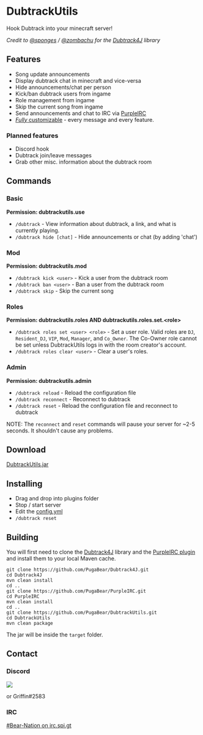 # DubtrackUtils
Hook Dubtrack into your minecraft server!

*Credit to [@sponges](https://github.com/sponges) / [@zombachu](https://github.com/zombachu) for the [Dubtrack4J](https://github.com/PugaBear/Dubtrack4J) library*

## Features
- Song update announcements
- Display dubtrack chat in minecraft and vice-versa
- Hide announcements/chat per person
- Kick/ban dubtrack users from ingame
- Role management from ingame
- Skip the current song from ingame
- Send announcements and chat to IRC via [PurpleIRC](https://www.spigotmc.org/resources/purpleirc.2836/)
- [*Fully* customizable](https://github.com/PugaBear/DubtrackUtils/blob/master/src/main/resources/config.yml) - every message and every feature.

### Planned features
- Discord hook
- Dubtrack join/leave messages
- Grab other misc. information about the dubtrack room

## Commands
### Basic
**Permission: dubtrackutils.use**
- `/dubtrack` - View information about dubtrack, a link, and what is currently playing. 
- `/dubtrack hide [chat]` - Hide announcements or chat (by adding 'chat') 
### Mod
**Permission: dubtrackutils.mod**
- `/dubtrack kick <user>` - Kick a user from the dubtrack room
- `/dubtrack ban <user>` - Ban a user from the dubtrack room <!-- - `/dubtrack unban <user>` - Unban a user from the dubtrack room -->
- `/dubtrack skip` - Skip the current song
### Roles
**Permission: dubtrackutils.roles AND dubtrackutils.roles.set.\<role\>**
- `/dubtrack roles set <user> <role>` - Set a user role. Valid roles are `DJ`, `Resident_DJ`, `VIP`, `Mod`, `Manager`, and `Co_Owner`. The Co-Owner role cannot be set unless DubtrackUtils logs in with the room creator's account.
- `/dubtrack roles clear <user>` - Clear a user's roles.
### Admin
**Permission: dubtrackutils.admin**
- `/dubtrack reload` - Reload the configuration file 
- `/dubtrack reconnect` - Reconnect to dubtrack 
- `/dubtrack reset` - Reload the configuration file and reconnect to dubtrack 

NOTE: The `reconnect` and `reset` commands will pause your server for ~2-5 seconds. It shouldn't cause any problems.

## Download
[DubtrackUtils.jar](http://dl.bn-mc.net/?q=dubtrackutils)

## Installing
- Drag and drop into plugins folder
- Stop / start server
- Edit the [config.yml](https://github.com/PugaBear/DubtrackUtils/blob/master/src/main/resources/config.yml)
- `/dubtrack reset`

## Building
You will first need to clone the [Dubtrack4J](https://github.com/PugaBear/Dubtrack4J) library and the [PurpleIRC plugin](https://github.com/PugaBear/PurpleIRC) and install them to your local Maven cache.
```
git clone https://github.com/PugaBear/Dubtrack4J.git
cd Dubtrack4J
mvn clean install
cd ..
git clone https://github.com/PugaBear/PurpleIRC.git
cd PurpleIRC
mvn clean install
cd ..
git clone https://github.com/PugaBear/DubtrackUtils.git
cd DubtrackUtils
mvn clean package
```
The jar will be inside the `target` folder.

## Contact
### Discord
[<img src="https://discordapp.com/api/guilds/132680070480396288/widget.png?style=shield">](https://discord.gg/0jwsKTH4ATkkN8iB)

or Griffin#2583
### IRC
[#Bear-Nation on irc.spi.gt](http://irc.bn-mc.net)
